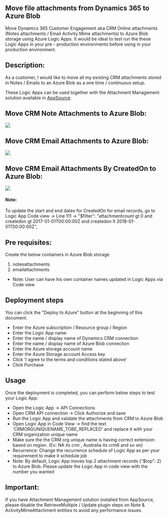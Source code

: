 ## Move file attachments from Dynamics 365 to Azure Blob
Move Dynamics 365 Customer Engagement aka CRM Online attachments (Notes attachments / Email Activity Mime attachments) to Azure Blob storage using Azure Logic Apps.
It would be ideal to test run the these Logic Apps in your pre - production environments before using in your production environment.

## Description:
As a customer, I would like to move all my existing CRM attachments stored in Notes / Emails to an Azure Blob as a one time / continuous setup.

These Logic Apps can be used together with the Attachment Management solution available in <a href="https://appsource.microsoft.com/en-us/product/dynamics-365/microsoft_labs.96257e65-dbbe-43db-b775-77cf1609530c">AppSource</a>.

## Move CRM Note Attachments to Azure Blob:
<a href="https://ms.portal.azure.com/#blade/Microsoft_Azure_Storage/ContainersBlade/storageAccountId/%2Fsubscriptions%2Fb8b7b309-4575-4b46-b035-774b8636b874%2FresourceGroups%2Freusablecomponents_preprod%2Fproviders%2FMicrosoft.Storage%2FstorageAccounts%2Freuseablepreprod2FLA-MoveCRMNote-AttachmentsToBlob.json" target="_blank"><img src="http://azuredeploy.net/deploybutton.png"/>
</a>

## Move CRM Email Attachments to Azure Blob:
<a href="https://portal.azure.com/#create/Microsoft.Template/uri/https%3A%2F%2Fccrmappsource.blob.core.windows.net%2Flogicappstemplates%2FLA-MoveCRMEmail-AttachmentsToBlob.json" target="_blank">
<img src="http://azuredeploy.net/deploybutton.png"/>
</a>

## Move CRM Email Attachments By CreatedOn to Azure Blob:
<a href="https://portal.azure.com/#create/Microsoft.Template/uri/https%3A%2F%2Fccrmappsource.blob.core.windows.net%2Flogicappstemplates%2FLA-MoveCRMEmailByDate-AttachmentsToBlob.json" target="_blank">
<img src="http://azuredeploy.net/deploybutton.png"/>
</a>

#### Note:
To update the start and end dates for CreatedOn for email records, go to Logic App Code view -> Line 111 -> "$filter": "attachmentcount gt 0 and createdon gt 2017-01-01T00:00:00Z and createdon lt 2018-01-01T00:00:00Z",

## Pre requisites:
Create the below containers in Azure Blob storage
1) notesattachments
2) emailattachments
- Note: User can have his own container names updated in Logic Apps via Code view

## Deployment steps

You can click the "Deploy to Azure" button at the beginning of this document.
- Enter the Azure subscription / Resource group / Region
- Enter the Logic App name
- Enter the name / display name of Dynamics CRM connection
- Enter the name / display name of Azure Blob connection
- Enter the Azure storage account name
- Enter the Azure Storage account Access key
- Click 'I agree to the terms and conditions stated above'
- Click Purchase

## Usage

Once the deployment is completed, you can perform below steps to test your Logic App:
- Open the Logic App -> API Connections
- Open CRM API connection -> Click Authorize and save
- Run the Logic App and validate the attachments from CRM to Azure Blob
- Open Logic App in Code View -> find the text 'CRMORGUNIQUENAME_TOBE_REPLACED' and replace it with your CRM organization unique name
- Make sure the the CRM org unique name is having correct extension based on region. (Ex: NA its crm , Australia its crm6 and so on)
- Recurrence: Change the recurrence schedule of Logic App as per your requirement to make it schedule job
- Note: By default, Logic App moves top 2 attachment records ("$top": 2) to Azure Blob. Please update the Logic App in code view with the number you wanted

## Important: 
If you have Attachment Management solution installed from AppSource, please disable the RetrieveMultiple / Update plugin steps on Note & ActivityMimeAttachment entities to avoid any performance issues.
